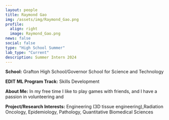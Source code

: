 ```yaml
---
layout: people
title: Raymond Gao
img: /assets/img/Raymond_Gao.png
profile:
  align: right
  image: Raymond_Gao.png
news: false
social: false
type: "High School Summer"
lab_type: "Current"
description: Summer Intern 2024
---
```


**School:** Grafton High School/Governor School for Science and Technology

**EDIT ML Program Track:**
Skills Development

**About Me:**
In my free time I like to play games with friends, and I have a passion in volunteering and 

**Project/Research Interests:**
Engineering (3D tissue engineering),Radiation Oncology, Epidemiology, Pathology, Quantitative Biomedical Sciences
    